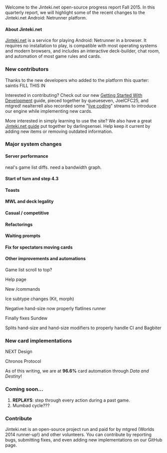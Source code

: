 Welcome to the Jinteki.net open-source progress report Fall 2015. In this quarterly report, we will highlight some of the recent changes to the Jinteki.net Android: Netrunner platform.

#### About Jinteki.net

[Jinteki.net](http://www.jinteki.net) is a service for playing Android: Netrunner in a browser. It requires no installation to play, is compatible with most operating systems and modern browsers, and includes an interactive deck-builder, chat room, and automation of most game rules and cards.

### New contributors

Thanks to the new developers who added to the platform this quarter: saintis FILL THIS IN

Interested in contributing? Check out our new [Getting Started With Development](https://github.com/mtgred/netrunner/wiki/Getting-Started-with-Development) guide, pieced together by queueseven, JoelCFC25, and mtgred! nealterrell also recorded some "[live coding](https://www.livecoding.tv/video/jintekinet-intro-tenma-line-12/)" streams to introduce our engine while implementing new cards.

More interested in simply learning to use the site? We also have a great [Jinteki.net guide](https://github.com/mtgred/netrunner/wiki/Jinteki.net-Guide) put together by darlingsensei. Help keep it current by adding new items or removing outdated information.

### Major system changes

#### Server performance

neal's game list diffs. need a bandwidth graph.

#### Start of turn and step 4.3

#### Toasts

#### MWL and deck legality

#### Casual / competitive

#### Refactorings

#### Waiting prompts

#### Fix for spectators moving cards

#### Other improvements and automations

Game list scroll to top?

Help page

New /commands

Ice subtype changes (Kit, morph)

Negative hand-size now properly flatlines runner

Finally fixes Sundew

Splits hand-size and hand-size modifiers to properly handle CI and Bagbiter

### New card implementations

NEXT Design

Chronos Protocol

As of this writing, we are at __96.6%__ card automation through _Data and Destiny_!

### Coming soon...

1. __REPLAYS__: step through every action during a past game.
2. Mumbad cycle???

### Contribute

Jinteki.net is an open-source project run and paid for by mtgred (Worlds 2014 runner-up!) and other volunteers. You can contribute by reporting bugs, submitting fixes, and even adding new implementations on our GitHub page.